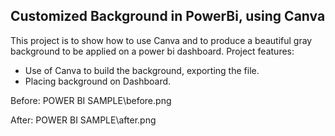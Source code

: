 ## Customized Background in PowerBi, using Canva
This project is to show how to use Canva and to produce a beautiful gray background to be applied on a power bi dashboard.
Project features:
 * Use of Canva to build the background, exporting the file.
 * Placing background on Dashboard.

Before:
POWER BI SAMPLE\before.png


After:
POWER BI SAMPLE\after.png

